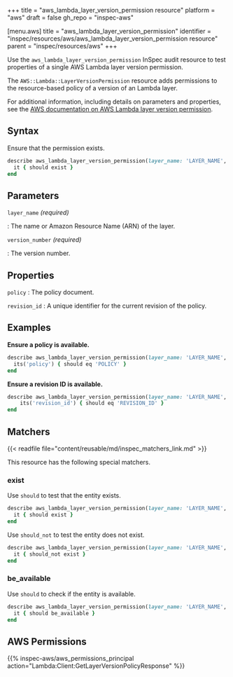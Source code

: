 +++
title = "aws_lambda_layer_version_permission resource"
platform = "aws"
draft = false
gh_repo = "inspec-aws"

[menu.aws]
title = "aws_lambda_layer_version_permission"
identifier = "inspec/resources/aws/aws_lambda_layer_version_permission resource"
parent = "inspec/resources/aws"
+++

Use the `aws_lambda_layer_version_permission` InSpec audit resource to test properties of a single AWS Lambda layer version permission.

The `AWS::Lambda::LayerVersionPermission` resource adds permissions to the resource-based policy of a version of an Lambda layer.

For additional information, including details on parameters and properties, see the [AWS documentation on AWS Lambda layer version permission](https://docs.aws.amazon.com/AWSCloudFormation/latest/UserGuide/aws-resource-lambda-layerversionpermission.html).

## Syntax

Ensure that the permission exists.

```ruby
describe aws_lambda_layer_version_permission(layer_name: 'LAYER_NAME', version_number: 'VERSION_NUMBER') do
  it { should exist }
end
```

## Parameters

`layer_name` _(required)_

: The name or Amazon Resource Name (ARN) of the layer.

`version_number` _(required)_

: The version number.

## Properties

`policy`
: The policy document.

`revision_id`
: A unique identifier for the current revision of the policy.

## Examples

**Ensure a policy is available.**

```ruby
describe aws_lambda_layer_version_permission(layer_name: 'LAYER_NAME', version_number: 'VERSION_NUMBER') do
  its('policy') { should eq 'POLICY' }
end
```

**Ensure a revision ID is available.**

```ruby
describe aws_lambda_layer_version_permission(layer_name: 'LAYER_NAME', version_number: 'VERSION_NUMBER') do
    its('revision_id') { should eq 'REVISION_ID' }
end
```

## Matchers

{{< readfile file="content/reusable/md/inspec_matchers_link.md" >}}

This resource has the following special matchers.

### exist

Use `should` to test that the entity exists.

```ruby
describe aws_lambda_layer_version_permission(layer_name: 'LAYER_NAME', version_number: 'VERSION_NUMBER') do
  it { should exist }
end
```

Use `should_not` to test the entity does not exist.

```ruby
describe aws_lambda_layer_version_permission(layer_name: 'LAYER_NAME', version_number: 'VERSION_NUMBER') do
  it { should_not exist }
end
```

### be_available

Use `should` to check if the entity is available.

```ruby
describe aws_lambda_layer_version_permission(layer_name: 'LAYER_NAME', version_number: 'VERSION_NUMBER') do
  it { should be_available }
end
```

## AWS Permissions

{{% inspec-aws/aws_permissions_principal action="Lambda:Client:GetLayerVersionPolicyResponse" %}}
